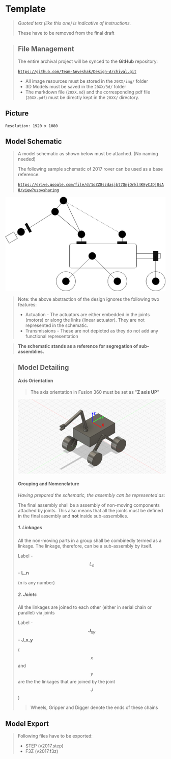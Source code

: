 # Template

> *Quoted text (like this one) is indicative of instructions.*
>
> These have to be removed from the final draft

> ## File Management
>
> The entire archival project will be synced to the **GitHub** repository:
>
> [`https://github.com/Team-Anveshak/Design-Archival.git`](https://github.com/Team-Anveshak/Design-Archival.git)
>
> - All image resources must be stored in the `20XX/img/` folder
> - 3D Models must be saved in the `20XX/3d/` folder
> - The markdown file (`20XX.md`) and the corresponding pdf file (`20XX.pdf`) must be directly kept in the `20XX/` directory.

## Picture

```
Resolution: 1920 x 1080

```

## Model Schematic

> A model schematic as shown below must be attached. (No naming needed)
>
> The following sample schematic of 2017 rover can be used as a base reference:
>
> [`https://drive.google.com/file/d/1oZZ8szdasjbt7QmjQrkl4KEyCJDj0sA8/view?usp=sharing`](https://drive.google.com/file/d/1oZZ8szdasjbt7QmjQrkl4KEyCJDj0sA8/view?usp=sharing)

![sch](img/sch.png)

> Note: the above abstraction of the design ignores the following two features:
>
> - Actuation - The actuators are either embedded in the joints (motors) or along the links (linear actuator). They are not represented in the schematic.
> - Transmissions - These are not depicted as they do not add any functional representation

> **The schematic stands as a reference for segregation of sub-assemblies.** 

> ## Model Detailing
>
> #### Axis Orientation
>
> > The axis orientation in Fusion 360 must be set as "**Z axis UP**"
>
> ![axis](img/axis.png)
>
> #### Grouping and Nomenclature
>
> *Having prepared the schematic, the assembly can be represented as*:
>
> The final assembly shall be a assembly of non-moving components attached by joints. This also means that all the joints must be defined in the final assembly and **not** inside sub-assemblies. 
>
> ##### 1. Linkages
>
> All the non-moving parts in a group shall be combinedly termed as a linkage. The linkage, therefore, can be a sub-assembly by itself. 
>
> Label - $$L_n$$ - **L_n**
>
> (n is any number)
>
> ##### 2. Joints
>
> All the linkages are joined to each other (either in serial chain or parallel) via joints
>
> Label - **$$J_{xy}$$** - **J_x_y**
>
> ($$x$$ and $$y$$ are the the linkages that are joined by the joint $$J$$) 
>
> > Wheels, Gripper and Digger denote the ends of these chains

## Model Export

> Following files have to be exported:
>
> - STEP (v2017.step)
> - F3Z (v2017.f3z)

